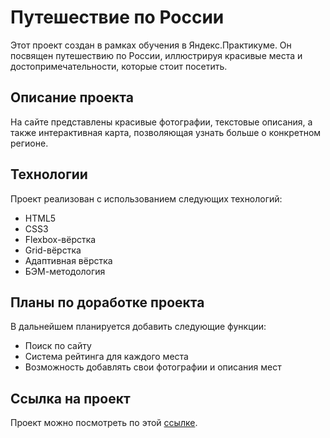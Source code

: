 # Путешествие по России

Этот проект создан в рамках обучения в Яндекс.Практикуме. Он посвящен путешествию по России, иллюстрируя красивые места и достопримечательности, которые стоит посетить.

## Описание проекта

На сайте представлены красивые фотографии, текстовые описания, а также интерактивная карта, позволяющая узнать больше о конкретном регионе.

## Технологии

Проект реализован с использованием следующих технологий:

- HTML5
- CSS3
- Flexbox-вёрстка
- Grid-вёрстка
- Адаптивная вёрстка
- БЭМ-методология

## Планы по доработке проекта

В дальнейшем планируется добавить следующие функции:

- Поиск по сайту
- Система рейтинга для каждого места
- Возможность добавлять свои фотографии и описания мест

## Ссылка на проект

Проект можно посмотреть по этой [ссылке](https://doseanest.github.io/russian-travel/).

